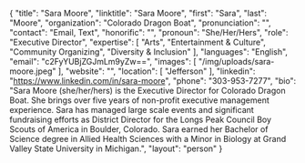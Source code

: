 {
  "title": "Sara Moore",
  "linktitle": "Sara Moore",
  "first": "Sara",
  "last": "Moore",
  "organization": "Colorado Dragon Boat",
  "pronunciation": "",
  "contact": "Email, Text",
  "honorific": "",
  "pronoun": "She/Her/Hers",
  "role": "Executive Director",
  "expertise": [
    "Arts",
    "Entertainment & Culture",
    "Community Organizing",
    "Diversity & Inclusion"
  ],
  "languages": "English",
  "email": "c2FyYUBjZGJmLm9yZw==",
  "images": [
    "/img/uploads/sara-moore.jpeg"
  ],
  "website": "",
  "location": [
    "Jefferson"
  ],
  "linkedin": "https://www.linkedin.com/in/sara-moore",
  "phone": "303-953-7277",
  "bio": "Sara Moore (she/her/hers) is the Executive Director for Colorado Dragon Boat. She brings over five years of non-profit executive management experience. Sara has managed large scale events and significant fundraising efforts as District Director for the Longs Peak Council Boy Scouts of America in Boulder, Colorado. Sara earned her Bachelor of Science degree in Allied Health Sciences with a Minor in Biology at Grand Valley State University in Michigan.",
  "layout": "person"
}